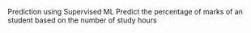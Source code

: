 Prediction using Supervised ML
Predict the percentage of marks of an student based on the number of
study hours

